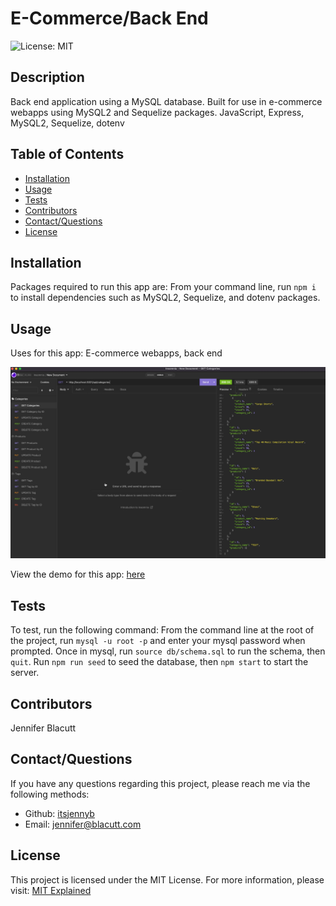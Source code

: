 # E-Commerce/Back End

  ![License: MIT](https://img.shields.io/badge/License-MIT-success.svg)

  ## Description
  Back end application using a MySQL database. Built for use in e-commerce webapps using MySQL2 and Sequelize packages.
  JavaScript, Express, MySQL2, Sequelize, dotenv

  ## Table of Contents
  - [Installation](#installation)
  - [Usage](#usage)
  - [Tests](#tests)
  - [Contributors](#contributors)
  - [Contact/Questions](#contact/questions)
  - [License](#license)

  ## Installation
  Packages required to run this app are: From your command line, run `npm i` to install dependencies such as MySQL2, Sequelize, and dotenv packages.
  
  ## Usage
  Uses for this app: E-commerce webapps, back end
  
  ![preview1](./images/ecom_preview.png)

  View the demo for this app: [here](./demo/ecom_demo.mov)

  ## Tests
  To test, run the following command: From the command line at the root of the project, run `mysql -u root -p` and enter your mysql password when prompted. Once in mysql, run `source db/schema.sql` to run the schema, then `quit`. Run `npm run seed` to seed the database, then `npm start` to start the server.

  ## Contributors
  Jennifer Blacutt

  ## Contact/Questions
  If you have any questions regarding this project, please reach me via the following methods:
 - Github: [itsjennyb](https://github.com/itsjennyb)
 - Email: [jennifer@blacutt.com](mailto:jennifer@blacutt.com)

  ## License
  This project is licensed under the MIT License.
  For more information, please visit: [MIT Explained](https://choosealicense.com/licenses/mit/)
